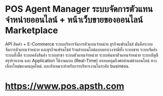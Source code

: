 # POS Agent Manager ระบบจัดการตัวแทนจำหน่ายออนไลน์ + หน้าเว็บขายของออนไลน์ Marketplace
API สินค้า + E-Commerce ระบบบริหารจัดการตัวแทนจำหน่าย ธุรกิจแฟรนไชส์
มันคือระบบจัดการตัวแทนจำหน่าย และธุรกิจแฟรนไชส์ ร้านค้าออนไลน์แบบครบวงจรมีทั้ง ระบบขาย ระบบจัดส่ง ระบบสั่งซื้อ ระบบคลังสินค้า ระบบสาขา ระบบตัวแทนจำหน่าย ระบบค้นหาตัวแทนจำหน่าย ระบบบัญชี สรุปรายงาน และ Application ใช้งานแบบ (Real-Time) ครอบคลุมถึงพ่อค้าแม่ค้าออนไลน์ ทางเลือกใหม่ของคนยุคใหม่. และยังเหมาะสำหรับการบริหารงานในระดับ business.
# https://www.pos.apsth.com
